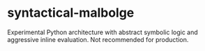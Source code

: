 # syntactical-malbolge
Experimental Python architecture with abstract symbolic logic and aggressive inline evaluation. Not recommended for production.
